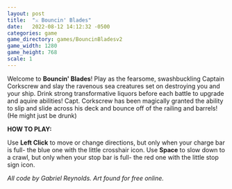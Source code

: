 ```yaml
---
layout: post
title:  "⚔️ Bouncin' Blades"
date:   2022-08-12 14:12:32 -0500
categories: game
game_directory: games/BouncinBladesv2
game_width: 1280
game_height: 768
scale: 1
---
```


Welcome to **Bouncin' Blades**! Play as the fearsome, swashbuckling Captain Corkscrew and slay the ravenous sea creatures set on destroying you and your ship. Drink strong transformative liquors before each battle to upgrade and aquire abilities!
Capt. Corkscrew has been magically granted the ability to slip and slide across his deck and bounce off of the railing and barrels! (He might just be drunk)


**HOW TO PLAY:**

Use **Left Click** to move or change directions, but only when your charge bar is full- the blue one with the little crosshair icon.
Use **Space** to slow down to a crawl, but only when your stop bar is full- the red one with the little stop sign icon.

*All code by Gabriel Reynolds. Art found for free online.*